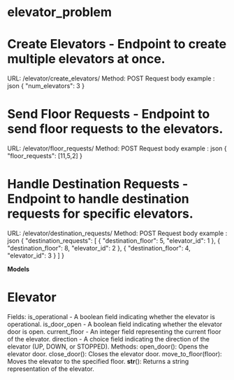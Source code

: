 # elevator_problem

# Create Elevators - Endpoint to create multiple elevators at once.

URL: /elevator/create_elevators/
Method: POST
Request body example : json
{
"num_elevators": 3
}

# Send Floor Requests - Endpoint to send floor requests to the elevators.

URL: /elevator/floor_requests/
Method: POST
Request body example : json
{
"floor_requests": [11,5,2]
}

# Handle Destination Requests - Endpoint to handle destination requests for specific elevators.

URL: /elevator/destination_requests/
Method: POST
Request body example : json
{
"destination_requests": [
{
"destination_floor": 5,
"elevator_id": 1
},
{
"destination_floor": 8,
"elevator_id": 2
},
{
"destination_floor": 4,
"elevator_id": 3
}
]
}

**Models**

# Elevator

Fields:
is_operational - A boolean field indicating whether the elevator is operational.
is_door_open - A boolean field indicating whether the elevator door is open.
current_floor - An integer field representing the current floor of the elevator.
direction - A choice field indicating the direction of the elevator (UP, DOWN, or STOPPED).
Methods:
open_door(): Opens the elevator door.
close_door(): Closes the elevator door.
move_to_floor(floor): Moves the elevator to the specified floor.
**str**(): Returns a string representation of the elevator.
